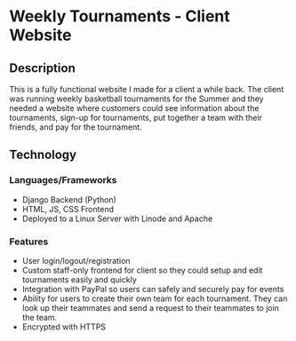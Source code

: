 # Weekly Tournaments - Client Website
## Description
This is a fully functional website I made for a client a while back. The client was running weekly basketball tournaments for the Summer and they needed a website where customers could see information about the tournaments, sign-up for tournaments, put together a team with their friends, and pay for the tournament.
## Technology
### Languages/Frameworks
- Django Backend (Python)
- HTML, JS, CSS Frontend
- Deployed to a Linux Server with Linode and Apache
### Features
- User login/logout/registration
- Custom staff-only frontend for client so they could setup and edit tournaments easily and quickly
- Integration with PayPal so users can safely and securely pay for events
- Ability for users to create their own team for each tournament. They can look up their teammates and send a request to their teammates to join the team.
- Encrypted with HTTPS
